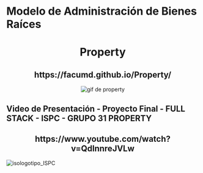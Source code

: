 # Modelo de Administración de Bienes Raíces

<h1 align="center">Property</h1>

<h2 align="center">https://facumd.github.io/Property/</h2>

<p align="center">
<img src="https://user-images.githubusercontent.com/95236196/200439073-b806cef5-1728-4d87-a816-98d8525380ee.gif" alt="gif de property"/>
</p>

## Video de Presentación - Proyecto Final - FULL STACK - ISPC - GRUPO 31 PROPERTY

<h2 align="center">https://www.youtube.com/watch?v=QdlnnreJVLw</h2>


![isologotipo_ISPC](https://user-images.githubusercontent.com/95236196/193440003-0dbe289b-01f5-4d98-934c-1b39cff81730.png)
